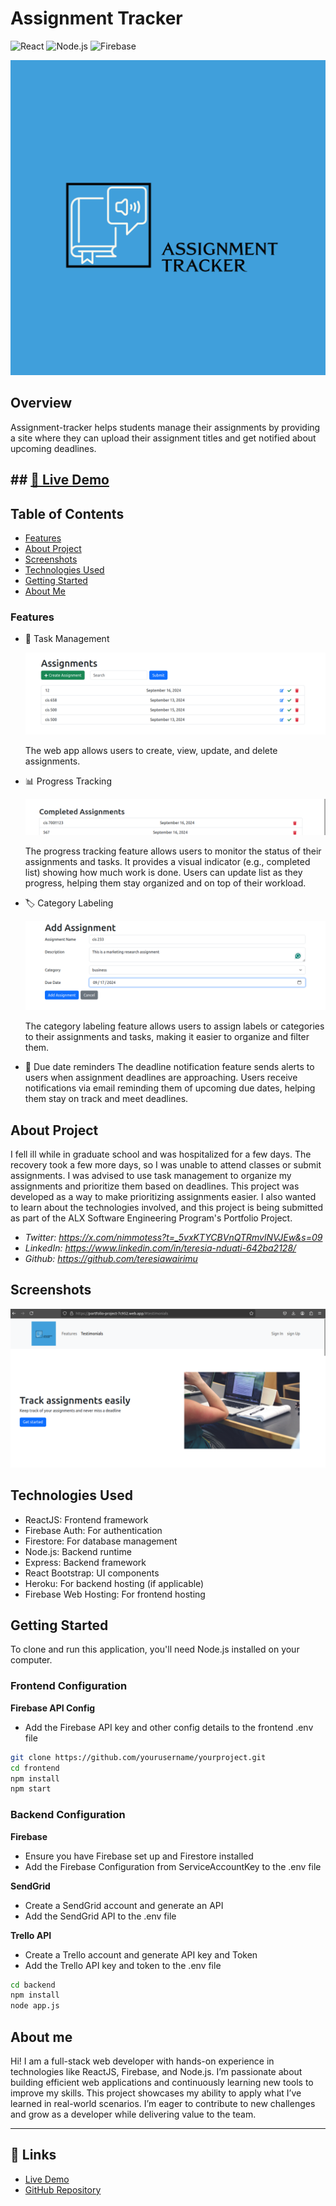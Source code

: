 # Assignment Tracker
![React](https://img.shields.io/badge/react-v18-blue)
![Node.js](https://img.shields.io/badge/node.js-v20-green)
![Firebase](https://img.shields.io/badge/firebase-v9-orange)


[![assignment-tracker](https://github.com/teresiawairimu/Assignment_Tracker/blob/main/assignment-tracker/frontend/src/assets/logo.png)](https://portfolio-project-7c952.web.app/)


## Overview

Assignment-tracker helps students manage their assignments by providing a site where they can upload their assignment titles and get notified about upcoming deadlines.


## ## [🚀 Live Demo](https://portfolio-project-7c952.web.app/)


## Table of Contents
- [Features](#features)
- [About Project](#about-project)
- [Screenshots](#screenshots)
- [Technologies Used](#technologies-used)
- [Getting Started](#getting-started)
- [About Me](#about-me)



### Features

- 📝 Task Management

  ![Task Management](https://github.com/teresiawairimu/Assignment_Tracker/blob/main/assignment-tracker/frontend/src/assets/images/task_management.png)

  The web app allows users to create, view, update, and delete assignments. 

- 📊 Progress Tracking
  
  ![Progress](https://github.com/teresiawairimu/Assignment_Tracker/blob/main/assignment-tracker/frontend/src/assets/images/progress_list.png)
  
  The progress tracking feature allows users to monitor the status of their assignments and tasks.
  It provides a visual indicator (e.g., completed list) showing how much work is done.
  Users can update list as they progress, helping them stay organized and on top of their workload.
  
- 🏷️ Category Labeling

  ![label](https://github.com/teresiawairimu/Assignment_Tracker/blob/main/assignment-tracker/frontend/src/assets/images/category.png)
  
  The category labeling feature allows users to assign labels or categories to their assignments and tasks, making it easier to organize and filter them.
  
- 📅 Due date reminders
  The deadline notification feature sends alerts to users when assignment deadlines are approaching.
  Users receive notifications via email reminding them of upcoming due dates, helping them stay on track and meet deadlines. 

## About Project

I fell ill while in graduate school and was hospitalized for a few days. The recovery took a few more days, so I was unable to attend classes or submit assignments. I was advised to use task management to organize my assignments and prioritize them based on deadlines. This project was developed as a way to make prioritizing assignments easier. I also wanted to learn about the technologies involved, and this project is being submitted as part of the ALX Software Engineering Program's Portfolio Project.

- *Twitter: https://x.com/nimmotess?t=_5vxKTYCBVnQTRmvlNVJEw&s=09*
- *LinkedIn: https://www.linkedin.com/in/teresia-nduati-642ba2128/*
- *Github: https://github.com/teresiawairimu*

## Screenshots
![Homepage](https://github.com/teresiawairimu/Assignment_Tracker/blob/main/assignment-tracker/frontend/src/assets/images/homepage.png)



## Technologies Used

- ReactJS: Frontend framework
- Firebase Auth: For authentication
- Firestore: For database management
- Node.js: Backend runtime
- Express: Backend framework
- React Bootstrap: UI components
- Heroku: For backend hosting (if applicable)
- Firebase Web Hosting: For frontend hosting

  
## Getting Started
  
To clone and run this application, you'll need Node.js installed on your computer.

### Frontend Configuration

**Firebase API Config**
- Add the Firebase API key and other config details to the frontend .env file

```bash
git clone https://github.com/yourusername/yourproject.git
cd frontend
npm install
npm start 
```

### Backend Configuration

**Firebase**
- Ensure you have Firebase set up and Firestore installed
- Add the Firebase Configuration from ServiceAccountKey to the .env file

**SendGrid**
- Create a SendGrid account and generate an API
- Add the SendGrid API to the .env file

**Trello API**
- Create a Trello account and generate API key and Token
- Add the Trello API key and token to the .env file

  
```bash
cd backend
npm install
node app.js
```

## About me

Hi! I am a full-stack web developer with hands-on experience in technologies like ReactJS, Firebase, and Node.js. 
I’m passionate about building efficient web applications and continuously learning new tools to improve my skills.
This project showcases my ability to apply what I’ve learned in real-world scenarios. 
I’m eager to contribute to new challenges and grow as a developer while delivering value to the team.


---
## 🔗 Links
- [Live Demo](https://portfolio-project-7c952.web.app/dashboard)
- [GitHub Repository](https://github.com/teresiawairimu/Assignment_Tracker/tree/main)













